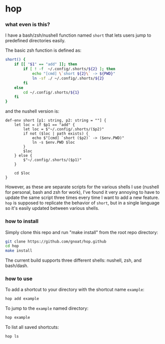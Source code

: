 # hop

### what even is this?
I have a bash/zsh/nushell function named `short` that lets users jump to predefined directories easily.

The basic zsh function is defined as:
```zsh
short() {
    if [[ "$1" == "add" ]]; then
        if [ ! -f  ~/.config/.shorts/${2} ]; then
            echo "[cmd] \`short ${2}\` -> ${PWD}"
            ln -sf ./ ~/.config/.shorts/${2}
        fi
    else
        cd ~/.config/.shorts/${1}
    fi
}
```

and the nushell version is:
```nu
def-env short [p1: string, p2: string = ""] {
    let loc = if $p1 == "add" {
        let loc = $"~/.config/.shorts/($p2)"
        if not ($loc | path exists) {
            echo $"[cmd] `short ($p2)` -> ($env.PWD)"
            ln -s $env.PWD $loc
        }
        $loc
    } else {
        $"~/.config/.shorts/($p1)"
    }

    cd $loc
}
```

However, as these are separate scripts for the various shells I use (nushell for personal, bash and zsh for work), I've found it very annoying to have to update the same script three times every time I want to add a new feature.  `hop` is supposed to replicate the behavior of `short`, but in a single language so it's easily updated between various shells.

### how to install
Simply clone this repo and run "make install" from the root repo directory:
```zsh
git clone https://github.com/gnoat/hop.github
cd hop
make install
```

The current build supports three different shells: nushell, zsh, and bash/dash.

### how to use
To add a shortcut to your directory with the shortcut name `example`:
```zsh
hop add example
```

To jump to the `example` named directory:
```zsh
hop example
```

To list all saved shortcuts:
```zsh
hop ls
```
